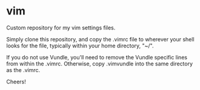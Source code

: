 # vim

Custom repository for my vim settings files.

Simply clone this repository, and copy the .vimrc file to wherever your shell looks for the file, typically
within your home directory, "~/".

If you do not use Vundle, you'll need to remove the Vundle specific lines from within the .vimrc.  Otherwise,
copy .vimvundle into the same directory as the .vimrc.

Cheers!
